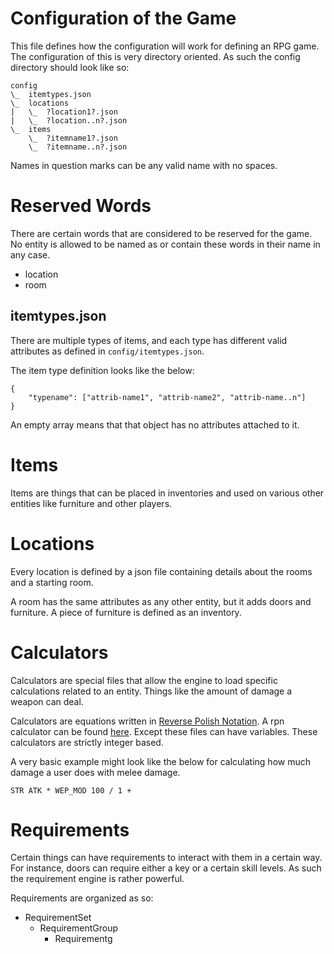 # Configuration of the Game
This file defines how the configuration will work for defining an RPG game.
The configuration of this is very directory oriented. As such the config
directory should look like so:

    config
    \_  itemtypes.json
    \_  locations
    |   \_  ?location1?.json
    |   \_  ?location..n?.json
    \_  items
        \_  ?itemname1?.json
        \_  ?itemname..n?.json

Names in question marks can be any valid name with no spaces.

# Reserved Words
There are certain words that are considered to be reserved for the game. No
entity is allowed to be named as or contain these words in their name in any
case.

* location
* room



## itemtypes.json
There are multiple types of items,
and each type has different valid attributes as defined in 
`config/itemtypes.json`.

The item type definition looks like the below:

    {
        "typename": ["attrib-name1", "attrib-name2", "attrib-name..n"]
    }

An empty array means that that object has no attributes attached to it.

# Items
Items are things that can be placed in inventories and used on various other
entities like furniture and other players.

# Locations
Every location is defined by a json file containing details about the rooms
and a starting room.

A room has the same attributes as any other entity, but it adds doors and
furniture. A piece of furniture is defined as an inventory.

# Calculators
Calculators are special files that allow the engine to load specific
calculations related to an entity. Things like the amount of damage a weapon
can deal.

Calculators are equations written in [Reverse Polish Notation][rpn-calc-example].
A rpn calculator can be found [here][rpn-calc-example]. Except these files can
have variables. These calculators are strictly integer based.

A very basic example might look like the below for calculating how much damage a user
does with melee damage.

    STR ATK * WEP_MOD 100 / 1 +

[rpn-calc-example]: http://www.meta-calculator.com/learning-lab/reverse-polish-notation-calculator.php
[wiki-rpn]: https://en.wikipedia.org/wiki/Reverse_Polish_notation

# Requirements
Certain things can have requirements to interact with them in a certain way. For instance, doors
can require either a key or a certain skill levels. As such the requirement engine is rather
powerful.

Requirements are organized as so:

* RequirementSet
    * RequirementGroup
        * Requirementg